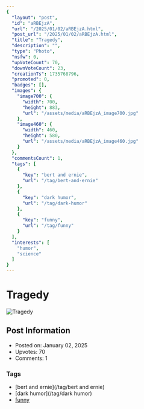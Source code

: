 ```yaml
---
{
  "layout": "post",
  "id": "aRBEjzA",
  "url": "/2025/01/02/aRBEjzA.html",
  "post_url": "/2025/01/02/aRBEjzA.html",
  "title": "Tragedy",
  "description": "",
  "type": "Photo",
  "nsfw": 0,
  "upVoteCount": 70,
  "downVoteCount": 23,
  "creationTs": 1735768796,
  "promoted": 0,
  "badges": [],
  "images": {
    "image700": {
      "width": 700,
      "height": 883,
      "url": "/assets/media/aRBEjzA_image700.jpg"
    },
    "image460": {
      "width": 460,
      "height": 580,
      "url": "/assets/media/aRBEjzA_image460.jpg"
    }
  },
  "commentsCount": 1,
  "tags": [
    {
      "key": "bert and ernie",
      "url": "/tag/bert-and-ernie"
    },
    {
      "key": "dark humor",
      "url": "/tag/dark-humor"
    },
    {
      "key": "funny",
      "url": "/tag/funny"
    }
  ],
  "interests": [
    "humor",
    "science"
  ]
}
---
```


# Tragedy

![Tragedy](/assets/media/aRBEjzA_image700.jpg)

## Post Information

- Posted on: January 02, 2025
- Upvotes: 70
- Comments: 1

### Tags

- [bert and ernie](/tag/bert and ernie)
- [dark humor](/tag/dark humor)
- [funny](/tag/funny)
